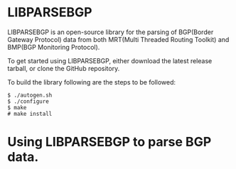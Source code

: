 # LIBPARSEBGP

LIBPARSEBGP is an open-source library for the parsing of BGP(Border Gateway Protocol) data from both MRT(Multi Threaded Routing Toolkit) and BMP(BGP Monitoring Protocol).

To get started using LIBPARSEBGP, either download the latest release tarball, or clone the GitHub repository.

To build the library following are the steps to be followed:
~~~
$ ./autogen.sh
$ ./configure
$ make
# make install
~~~


# Using LIBPARSEBGP to parse BGP data.




